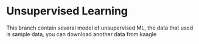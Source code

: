 # Unsupervised Learning

This branch contain several model of unsupervised ML, the data that used is sample data, you can download another data from kaagle
